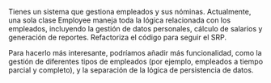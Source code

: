Tienes un sistema que gestiona empleados y sus nóminas. Actualmente, una sola clase Employee maneja toda la lógica relacionada con los empleados,
incluyendo la gestión de datos personales, cálculo de salarios y generación de reportes. Refactoriza el código para seguir el SRP.

Para hacerlo más interesante, podríamos añadir más funcionalidad,
como la gestión de diferentes tipos de empleados (por ejemplo, empleados a tiempo parcial y completo), y la separación de la lógica de persistencia de datos.

